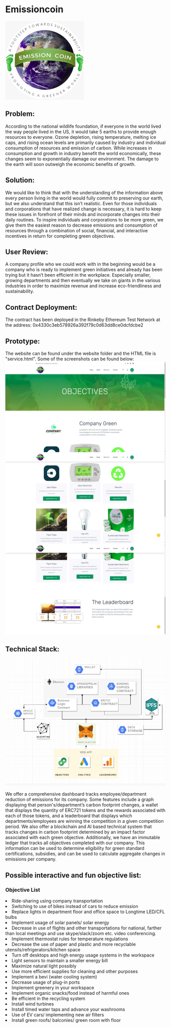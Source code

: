 # Emissioncoin
<img src="https://github.com/SMohata/EmissionCoin/blob/master/logo.jpg">

## Problem:
  <p>According to the national wildlife foundation, if everyone in the world lived the way people lived in the US, it would take 5 earths to provide enough resources to everyone. Ozone depletion, rising temperature, melting ice caps, and rising ocean levels are primarily caused by industry and individual consumption of resources and emission of carbon. While increases in consumption and growth in industry benefit the world economically, these changes seem to exponentially damage our environment. The damage to the earth will soon outweigh the economic benefits of growth. </p>

## Solution:
<p>We would like to think that with the understanding of the information above every person living in the world would fully commit to preserving our earth, but we also understand that this isn’t realistic. Even for those individuals and corporations that have realized change is necessary, it is hard to keep these issues in forefront of their minds and incorporate changes into their daily routines. To inspire individuals and corporations to be more green, we give them the easiest reason to decrease emissions and consumption of resources through a combination of social, financial, and interactive incentives in return for completing green objectives. </p>

## User Review:
<p> A company profile who we could work with in the beginning would be a company who is ready to implement green initiatives and already has been trying but it hasn’t been efficient in the workplace. Especially smaller, growing departments and then eventually we take on giants in the various industries in order to maximize revenue and increase eco-friendliness and sustainability. </p>

## Contract Deployment:
<p> The contract has been deployed in the Rinkeby Ethereum Test Network at the address: 0x4330c3eb578926a392f79c0d63dd8ce0dcfdcbe2

## Prototype:
The website can be found under the website folder and the HTML file is "service.html". Some of the screenshots can be found below:
<img src="img1.jpeg">
<img src="img2.jpeg">
<img src="img3.jpeg">

## Technical Stack:
<img src="tech architecture.png">
<p>We offer a comprehensive dashboard tracks employee/department reduction of emissions for its company. Some features include a graph displaying that person's/department’s carbon footprint changes, a wallet that displays the quantity of ERC721 tokens and the rewards associated with each of those tokens, and a leaderboard that displays which departments/employees are winning the competition in a given competition period. We also offer a blockchain and AI  based technical system that tracks changes in carbon footprint determined by an impact factor associated with each green objective. Additionally, we have an immutable ledger that tracks all objectives completed with our company. This information can be used to determine eligibility for green standard certifications, subsidies, and can be used to calculate aggregate changes in emissions per company.  </p>

## Possible interactive and fun objective list: 
### Objective List 
<li>
Ride-sharing using company transportation </li>
<li>Switching to use of bikes instead of cars to reduce emission</li>
<li>Replace lights in department floor and office space to Longtime LED/CFL bulbs </li>
<li>Implement usage of solar panels/ solar energy </li>
<li>Decrease in use of flights and other transportations for national, farther than local meetings and use skype/slack/zoom etc. video conferencing. </li>
<li>Implement thermostat rules for temperature regulations </li>
<li>Decrease the use of paper and plastic and more recyclable utensils/refrigerators/kitchen space</li>
 <li>Turn off desktops and high energy usage systems in the workspace </li>
<li>Light sensors to maintain a smaller energy bill </li>
<li>Maximize natural light possibly </li>
<li>Use more efficient supplies for cleaning and other purposes</li>
<li>Implement a bevi (water cooling system)</li>
<li>Decrease usage of plug-in ports </li>
<li>Implement greenery in your workspace </li>
<li>Implement organic snacks/food instead of harmful ones </li>
<li>Be efficient in the recycling system </li>
<li>Install wind turbines </li>
<li>Install timed water taps and advance your washrooms </li>
<li>Use of EV cars/ implementing new air filters </li>
<li>Install green roofs/ balconies/ green room with floor </li>


